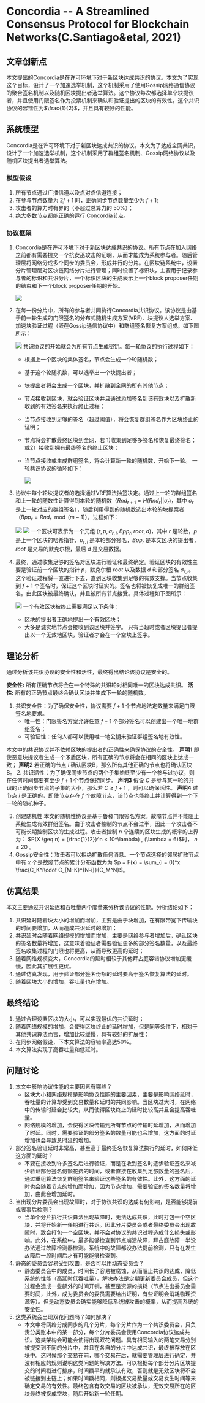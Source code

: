 # Concordia -- A Streamlined Consensus Protocol for Blockchain Networks(C.Santiago&etal, 2021)

## 文章创新点

本文提出的Concordia是在许可环境下对于新区块达成共识的协议。本文为了实现这个目标，设计了一个加速选举机制，这个机制采用了使用Gossip网络通信协议的聚合签名机制以及随机区块提出者选举算法。这个协议每次都选择单个块提议者，并且使用门限签名作为投票机制来确认和验证提出的区块的有效性。这个共识协议的容错性为$\frac{1}{2}$，并且具有较好的性能。


## 系统模型

Concordia是在许可环境下对于新区块达成共识的协议。本文为了达成全网共识，设计了一个加速选举机制，这个机制采用了群组签名机制、Gossip网络协议以及随机区块提出者选举算法。

### 模型假设

1. 所有节点通过广播信道以及点对点信道连接；
2. 在参与节点数量为 $2f+1$ 时，正确同步节点数量至少为 $f +1$;
3. 攻击者的算力时有界的（不超过总算力的 50%）；
4. 绝大多数节点都能正确的运行 Concordia节点。

### 协议框架

1. Concordia是在许可环境下对于新区块达成共识的协议。所有节点在加入网络之前都有需要提交一个抗女巫攻击的证明，从而才能成为系统参与者。随后管理层将网络分成多个同步的委员会，形成并行的分片。在区块链系统中，设置分片管理层对区块链网络分片进行管理；同时设置了标识块，主要用于记录参与者的标识和共识分片，一个标识区块的生成表示上一个block proposer任期的结束和下一个block proposer任期的开始。

    ![](./pics2/Figure_1.png)

2. 在每一份分片中，所有的参与者共同执行Concordia共识协议。该协议是由基于前一轮生成的门限签名的分布式随机生成方案(VRF)、块提议人选举方案、加速块验证过程（嵌在Gossip通信协议中）和群组签名恢复方案组成。如下图所示：

    ![](./pics2/Figure_2.png)
    共识协议的开始就会为所有节点生成密钥。每一轮协议的执行过程如下：
    * 根据上一个区块的集体签名，节点会生成一个轮随机数；
    * 基于这个轮随机数，可以选举出一个块提出者；
    * 块提出者将会生成一个区块，并扩散到全网的所有其他节点；
    * 节点接收到区块，就会验证区块并且通过添加签名到该有效块以及扩散新收到的有效签名来执行终止过程；
    * 当节点接收到足够的签名（超过阈值），将会恢复群组签名作为区块终止的证明；
    * 节点将会扩散最终区块到全网，若 1)收集到足够多签名和恢复最终签名；或2）接收到拥有最终签名的终止区块；
    * 当节点接收或生成群组签名，将会计算新一轮的随机数，开始下一轮。
    一轮共识协议的循环如下：

        ![](./pics2/Algorithm_1.png)

3. 协议中每个轮块提议者的选择通过VRF算法抽签决定。通过上一轮的群组签名和上一轮的随数性计算得到本轮的随机数（$Rnd_{r+1} = H(Rnd_r || \sigma_r)$，其中 $\sigma_r$ 是上一轮对应的群组签名），随后利用得到的随机数选出本轮的块提案者（$Bpp_r = Rnd_r\mod (m-1)$），过程如下：

    ![](./pics2/Figure_3.png)
    ![](./pics2/Figure_4.png)
    一个区块可表示为一个元组 $(r,p,\sigma_{r,i},Bpp_r,root, d)$，其中 $r$ 是轮数，$p$ 是上一个区块的哈希指针，$\sigma_{r,i}$ 是本轮部分签名，$Bpp_r$ 是本文区块的提出者，$root$ 是交易的默克尔根，最后 $d$ 是交易数据。
4. 最终，通过收集足够的签名对区块进行验证和最终确定。验证区块的有效性主要是验证前一个区块的指针 $p$，默克尔根 $root$ 以及数据 $d$ 和部分签名 $\sigma_{r,i}$。这个验证过程将一直进行下去，直到区块收集到足够的有效支撑。当节点收集到 $f+1$ 个签名时，保证这个区块时证实的。签名也将被恢复成唯一的群组签名。由此区块被最终确认，并且被所有节点接受。具体过程如下图所示：

    ![](./pics2/Figure_5.png)
    一个有效区块被终止需要满足以下条件：
    * 区块的提出者正确地提出一个有效区块；
    * 大多是诚实地节点会接收到该区块并签字。
    只有当超时或者区块提出者提出以一个无效地区块，验证者才会在一个空块上签字。

## 理论分析


通过分析该共识协议的安全性和活性，最终得出结论该协议是安全的。

**安全性:** 所有正确节点将会在一个特殊的共识轮对相同唯一的区块达成共识。
**活性:** 所有的正确节点最终会确认区块并生成下一轮的随机数。
1. 共识安全性：为了确保安全性，协议需要 $f+1$ 个节点地法定数量来满足门限签名地要求。
   * 唯一性：门限签名方案允许任意 $f+1$ 个部分签名可以创建出一个唯一地群组签名；
   * 可验证性：任何人都可以使用唯一地公钥来验证群组签名地有效性。
  
本文中的共识协议并不依赖区块的提出者的正确性来确保协议的安全性。
**声明1** 即使恶意块提议者生成一个矛盾区块，所有正确的节点将会在相同的区块上达成一致；
**声明2** 若正确的节点 $i$ 确认区块B，那么所有其他正确的节点也将确认区块B。
2. 共识活性：为了确保同步节点的两个子集始终至少有一个参与过协议，则在任何时间都要有至少 $f+1$ 个节点保持同步。
   **声明3** 假设 $C$ 是参与某一轮的共识的正确同步节点的子集的大小，那么若 $C\geq f+1$ ，则可以确保活性。
   **声明4** 过节点 $i$ 是正确的，即使节点存在 $f$ 个故障节点，该节点也能终止并计算得到一个下一轮的随机种子。
   
3. 创建随机性
   本文的随机性协议是基于鲁棒门限签名方案。故障节点并不能阻止系统生成有效群组签名。由于攻击者控制的节点不会过半，因此一个攻击者不可能长期控制区块的生成过程。攻击者控制 $n$ 个连续的区块生成的概率的上界为： $P(X \geq n) = (\frac{1}{2})^n < 10^\lambda) , (\lambda = 6)$时， $n \geq 20$ 。
4. Gossip安全性：攻击者可以拒绝扩散任何消息。一个节点选择的邻居扩散节点中有 $x$ 个是故障节点的累计分布函数为为 $p = F(x) = \sum_{i = 0}^x \frac{C_K^i\cdot C_{M-K}^{N-i}}{C_M^N}$。

## 仿真结果

本文主要通过共识延迟和吞吐量两个度量来分析该协议的性能。分析结论如下：
1. 共识延时随着块大小的增加而增加，主要是由于块增加，在有限带宽下传输块的时间要增加，从而造成共识延时的增加；
2. 共识延时会随着网络规模的增加而增加，主要是网络参与者增加后，确认区块的签名数量将增加，这意味着验证者需要验证更多的部分签名数量，以及最终签名收集过程的门限也将更高，从而导致更高的延时；
3. 随着网络规模变大，Concordia的延时相较于其他拜占庭容错协议增加更缓慢，因此其扩展性更优。
4. 通过仿真发现，用于验证部分签名份额的延时要高于签名恢复算法的延时。
5. 随着区块大小的增加，吞吐量也在增加。

## 最终结论


1. 通过合理设置区块的大小，可以实现最优的共识延时；
2. 随着网络规模的增加，会使得区块终止的延时增加，但是同等条件下，相对于其他共识算法而言，增加比较缓慢，具有较好的扩展性；
3. 在同步网络假设，下本文算法的容错率高达50%。
4. 本文算法实现了高吞吐量和低延时。

## 问题讨论

1. 本文中影响协议性能的主要因素有哪些？
   * 区块大小和网络规模是影响协议性能的主要因素，主要是影响网络延时，吞吐量的计算却受到交易数量和延时的共同影响。当区块过大时，在网络中的传输时延会比较大，从而使得区块终止的延时比较高并且会提高吞吐量。
   * 网络规模的增加，会使得区块传输到所有节点的传输时延增加，从而增加了时延。同时，需要验证的部分签名的数量可能也会增加，这方面的时延增加也会导致总时延的增加。
2. 部分签名验证延时非常高，甚至高于最终签名恢复算法执行的延时，如何降低这方面的延时？
   * 不要在接收到许多签名后进行验证，而是在收到签名时逐步验证签名来减少验证部分签名份额花费的时间，或者直接在收集到足够数量的签名后，通过重组算法恢复群组签名来验证这些签名的有效性。此外，这方面的延时也会随着节点的增加而增加，因为节点增加，需要验证的签名数量将增加，由此会增加延时。
3. 当出现分片委员会出现故障时，对于协议共识的达成有何影响，是否能够提前或者事后检测？
   * 当单个分片执行共识算法出现故障时，无法达成共识，此时打包一个空区块，并将开始新一任期进行共识。因此分片委员会或者最终委员会出现故障时，致会打包一个空区块，并不会对协议的共识过程造成什么损失或影响。此外，在系统中，最多能够检查到节点崩溃故障，拜占庭故障一半没办法通过故障检测器检测。系统中的故障都没办法提前检测，只有在发生故障后一段时间后才有可能能够检查到。
4. 静态的委员会容易受到攻击，是否可以用动态委员会？
   * 静态委员会中的成员，时间长了容易被腐蚀，从而阻止共识的达成，降低系统的性能（高延时低吞吐量）。解决办法是定期更新委员会成员，但这个过程会造成一些额外的时间开销，甚至是资源的损耗（节点进出委员会需要时间，此外，成为委员会的委员需要给出证明，有些证明会消耗物理资源等）。但是动态委员会确实能够降低系统被攻击的概率，从而提高系统的安全性。
5. 这类系统会出现双花问题吗？如何解决？
   * 本文中将网络分成同步的几个分片，每个分片作为一个共识委员会，只负责分类账本中的某一部分，每个分片委员会使用Concordia协议达成共识。这类架构会可能会使得出现双花问题。具有相同输入的两笔交易分别被提交到不同的分片中，并且在各自的分片中达成共识，最终被存放在区块中。这时候那个交易在前，哪个交易在后，就需要管理层进行确定，并没有相应的规则说明这类问题的解决方法。可以根据每个部分分片区块提交的时间戳进行排序，时间戳早的就承认有效，否则就是无效区块将不会被链接到主链上；如果时间戳相同，则根据交易数量或交易发生时间等来确定交易的有效性。最终包含有效交易的区块被承认，无效交易所在的区块最终被换成空块，随后开始新一轮任期。